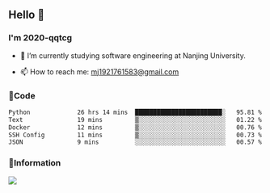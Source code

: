 ## Hello 👋


### I'm 2020-qqtcg

- 🔭 I’m currently studying software engineering at Nanjing University. 
<!-- - 🌱 I’m currently learning MLsys and -->
<!-- - 👯 I’m looking to collaborate on ... -->
<!-- - 🤔 I’m looking for help with ... -->
<!-- - 💬 Ask me about ... -->
- 📫 How to reach me: mj1921761583@gmail.com
<!-- - 😄 Pronouns: ... -->
<!-- - ⚡ Fun fact: ... -->

### 🌱Code
<!--START_SECTION:waka-->

```txt
Python             26 hrs 14 mins  ████████████████████████░   95.81 %
Text               19 mins         ▒░░░░░░░░░░░░░░░░░░░░░░░░   01.22 %
Docker             12 mins         ▒░░░░░░░░░░░░░░░░░░░░░░░░   00.76 %
SSH Config         11 mins         ▒░░░░░░░░░░░░░░░░░░░░░░░░   00.73 %
JSON               9 mins          ░░░░░░░░░░░░░░░░░░░░░░░░░   00.57 %
```

<!--END_SECTION:waka-->

### 💬Information
![](https://github-readme-stats.vercel.app/api?username=2020-qqtcg&theme=buefy&hide_border=false)


<!-- <div align="center"> <img src="https://github-readme-activity-graph.vercel.app/graph?username=2020-qqtcg&theme=minimal" /> </div> -->


